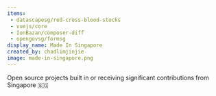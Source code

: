 ```yaml
---
items:
 - datascapesg/red-cross-blood-stocks
 - vuejs/core
 - IonBazan/composer-diff
 - opengovsg/formsg
display_name: Made In Singapore
created_by: chadlimjinjie
image: made-in-singapore.png
---
```

Open source projects built in or receiving significant contributions from Singapore :singapore:
